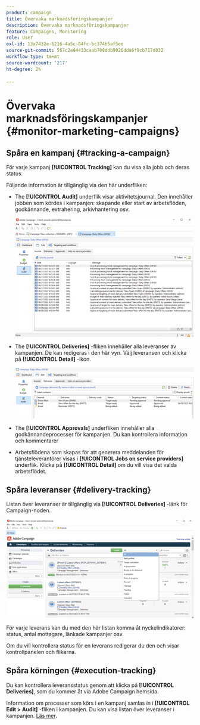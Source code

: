 ```yaml
---
product: campaign
title: Övervaka marknadsföringskampanjer
description: Övervaka marknadsföringskampanjer
feature: Campaigns, Monitoring
role: User
exl-id: 13a7432e-6216-4a5c-84fc-bc374b5af5ee
source-git-commit: 567c2e84433caab708ddb9026dda6f9cb717d032
workflow-type: tm+mt
source-wordcount: '217'
ht-degree: 2%

---
```


# Övervaka marknadsföringskampanjer {#monitor-marketing-campaigns}

## Spåra en kampanj {#tracking-a-campaign}

För varje kampanj **[!UICONTROL Tracking]** kan du visa alla jobb och deras status.

Följande information är tillgänglig via den här underfliken:

* The **[!UICONTROL Audit]** underflik visar aktivitetsjournal. Den innehåller jobben som kördes i kampanjen: skapande eller start av arbetsflöden, godkännande, extrahering, arkivhantering osv.

  ![](assets/campaign-audit-tab.png)

* The **[!UICONTROL Deliveries]** -fliken innehåller alla leveranser av kampanjen. De kan redigeras i den här vyn. Välj leveransen och klicka på **[!UICONTROL Detail]** -ikon.

  ![](assets/campaign-delivery-tab.png)

* The **[!UICONTROL Approvals]** underfliken innehåller alla godkännandeprocesser för kampanjen. Du kan kontrollera information och kommentarer

* Arbetsflödena som skapas för att generera meddelanden för tjänsteleverantörer visas i **[!UICONTROL Jobs on service providers]** underflik. Klicka på **[!UICONTROL Detail]** om du vill visa det valda arbetsflödet.

## Spåra leveranser {#delivery-tracking}

Listan över leveranser är tillgänglig via **[!UICONTROL Deliveries]** -länk för Campaign-noden.

![](assets/filter-deliveries-from-homepage.png)

För varje leverans kan du med den här listan komma åt nyckelindikatorer: status, antal mottagare, länkade kampanjer osv.

Om du vill kontrollera status för en leverans redigerar du den och visar kontrollpanelen och flikarna.

<!--
>[!NOTE]
>
>Information concerning delivery details is available in [this section](../../delivery/using/about-message-tracking.md) section.
-->

## Spåra körningen {#execution-tracking}

Du kan kontrollera leveransstatus genom att klicka på **[!UICONTROL Deliveries]**, som du kommer åt via Adobe Campaign hemsida.

Information om processer som körs i en kampanj samlas in i **[!UICONTROL Edit > Audit]** -fliken i kampanjen. Du kan visa listan över leveranser i kampanjen. [Läs mer](#tracking-a-campaign).
